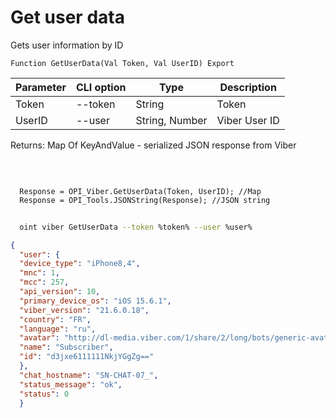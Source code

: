 ﻿---
sidebar_position: 3
---

# Get user data
 Gets user information by ID



`Function GetUserData(Val Token, Val UserID) Export`

  | Parameter | CLI option | Type | Description |
  |-|-|-|-|
  | Token | --token | String | Token |
  | UserID | --user | String, Number | Viber User ID |

  
  Returns:  Map Of KeyAndValue - serialized JSON response from Viber

<br/>




```bsl title="Code example"
  
  Response = OPI_Viber.GetUserData(Token, UserID); //Map
  Response = OPI_Tools.JSONString(Response); //JSON string
```



```sh title="CLI command example"
    
  oint viber GetUserData --token %token% --user %user%

```

```json title="Result"
{
  "user": {
  "device_type": "iPhone8,4",
  "mnc": 1,
  "mcc": 257,
  "api_version": 10,
  "primary_device_os": "iOS 15.6.1",
  "viber_version": "21.6.0.18",
  "country": "FR",
  "language": "ru",
  "avatar": "http://dl-media.viber.com/1/share/2/long/bots/generic-avatar%402x.png",
  "name": "Subscriber",
  "id": "d3jxe6111111NkjYGgZg=="
  },
  "chat_hostname": "SN-CHAT-07_",
  "status_message": "ok",
  "status": 0
  }
```
